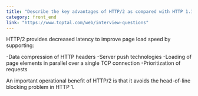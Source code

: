 ```yaml
---
title: "Describe the key advantages of HTTP/2 as compared with HTTP 1.1."
category: front_end
link: "https://www.toptal.com/web/interview-questions"
---
```

HTTP/2 provides decreased latency to improve page load speed by supporting:

-Data compression of HTTP headers
-Server push technologies
-Loading of page elements in parallel over a single TCP connection
-Prioritization of requests

An important operational benefit of HTTP/2 is that it avoids the head-of-line blocking problem in HTTP 1.
